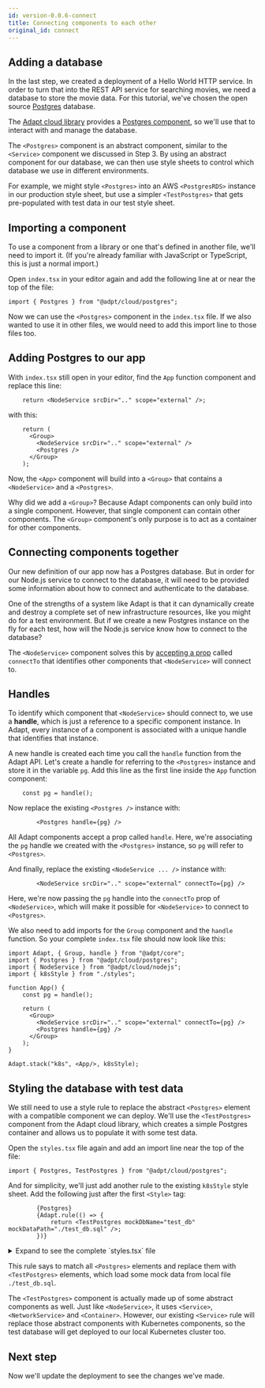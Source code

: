 ```yaml
---
id: version-0.0.6-connect
title: Connecting components to each other
original_id: connect
---
```


<!-- DOCTOC SKIP -->

## Adding a database

In the last step, we created a deployment of a Hello World HTTP service.
In order to turn that into the REST API service for searching movies, we need a database to store the movie data.
For this tutorial, we've chosen the open source [Postgres](https://www.postgresql.org/) database.

The [Adapt cloud library](../api/cloud/index.md) provides a [Postgres component](../api/cloud/cloud.postgres.postgres.md), so we'll use that to interact with and manage the database.

The `<Postgres>` component is an abstract component, similar to the `<Service>` component we discussed in Step 3.
By using an abstract component for our database, we can then use style sheets to control which database we use in different environments.

For example, we might style `<Postgres>` into an AWS `<PostgresRDS>` instance in our production style sheet, but use a simpler `<TestPostgres>` that gets pre-populated with test data in our test style sheet.

## Importing a component

To use a component from a library or one that's defined in another file, we'll need to import it.
(If you're already familiar with JavaScript or TypeScript, this is just a normal import.)

Open `index.tsx` in your editor again and add the following line at or near the top of the file:
```tsx
import { Postgres } from "@adpt/cloud/postgres";
```
Now we can use the `<Postgres>` component in the `index.tsx` file.
If we also wanted to use it in other files, we would need to add this import line to those files too.

## Adding Postgres to our app

With `index.tsx` still open in your editor, find the `App` function component and replace this line:
```tsx
    return <NodeService srcDir=".." scope="external" />;
```
with this:
```tsx
    return (
      <Group>
        <NodeService srcDir=".." scope="external" />
        <Postgres />
      </Group>
    );
```

Now, the `<App>` component will build into a `<Group>` that contains a `<NodeService>` and a `<Postgres>`.

Why did we add a `<Group>`?
Because Adapt components can only build into a single component.
However, that single component can contain other components.
The `<Group>` component's only purpose is to act as a container for other components.

## Connecting components together

Our new definition of our app now has a Postgres database.
But in order for our Node.js service to connect to the database, it will need to be provided some information about how to connect and authenticate to the database.

One of the strengths of a system like Adapt is that it can dynamically create and destroy a complete set of new infrastructure resources, like you might do for a test environment.
But if we create a new Postgres instance on the fly for each test, how will the Node.js service know how to connect to the database?

The `<NodeService>` component solves this by [accepting a prop](../api/cloud/cloud.nodejs.nodeserviceprops) called `connectTo` that identifies other components that `<NodeService>` will connect to.

## Handles

To identify which component that `<NodeService>` should connect to, we use a **handle**, which is just a reference to a specific component instance.
In Adapt, every instance of a component is associated with a unique handle that identifies that instance.

A new handle is created each time you call the `handle` function from the Adapt API.
Let's create a handle for referring to the `<Postgres>` instance and store it in the variable `pg`.
Add this line as the first line inside the `App` function component:
```tsx
    const pg = handle();
```

Now replace the existing `<Postgres />` instance with:
```tsx
        <Postgres handle={pg} />
```
All Adapt components accept a prop called `handle`.
Here, we're associating the `pg` handle we created with the `<Postgres>` instance, so `pg` will refer to `<Postgres>`.

And finally, replace the existing `<NodeService ... />` instance with:
```tsx
        <NodeService srcDir=".." scope="external" connectTo={pg} />
```

Here, we're now passing the `pg` handle into the `connectTo` prop of `<NodeService>`, which will make it possible for `<NodeService>` to connect to `<Postgres>`.


We also need to add imports for the `Group` component and the `handle` function.
So your complete `index.tsx` file should now look like this:
<!-- doctest file-replace { file: "index.tsx" } -->

```tsx
import Adapt, { Group, handle } from "@adpt/core";
import { Postgres } from "@adpt/cloud/postgres";
import { NodeService } from "@adpt/cloud/nodejs";
import { k8sStyle } from "./styles";

function App() {
    const pg = handle();

    return (
      <Group>
        <NodeService srcDir=".." scope="external" connectTo={pg} />
        <Postgres handle={pg} />
      </Group>
    );
}

Adapt.stack("k8s", <App/>, k8sStyle);
```

## Styling the database with test data

We still need to use a style rule to replace the abstract `<Postgres>` element with a compatible component we can deploy.
We'll use the `<TestPostgres>` component from the Adapt cloud library, which creates a simple Postgres container and allows us to populate it with some test data.

Open the `styles.tsx` file again and add an import line near the top of the file:
```tsx
import { Postgres, TestPostgres } from "@adpt/cloud/postgres";
```

And for simplicity, we'll just add another rule to the existing `k8sStyle` style sheet.
Add the following just after the first `<Style>` tag:
```tsx
        {Postgres}
        {Adapt.rule(() => {
            return <TestPostgres mockDbName="test_db" mockDataPath="./test_db.sql" />;
        })}
```

<details>
<summary>Expand to see the complete `styles.tsx` file</summary>

<!-- doctest file-replace { file: "styles.tsx" } -->

```tsx
import Adapt, { Style } from "@adpt/core";
import { Service, ServiceProps } from "@adpt/cloud";
import { ServiceDeployment } from "@adpt/cloud/k8s";
import { Postgres, TestPostgres } from "@adpt/cloud/postgres";
import * as fs from "fs";

export function kubeconfig() {
    let configPath = process.env.KUBECONFIG;
    if (!configPath) {
        configPath = "./kubeconfig.json";
        if (!fs.existsSync(configPath)) {
            throw new Error(`Cannot find kubeconfig. Environment variable KUBECONFIG not set and ${configPath} not found`);
        }
    }
    return {
        kubeconfig: require(configPath)
    }
}

/*
 * Kubernetes testing style
 */
export const k8sStyle =
    <Style>
        {Postgres}
        {Adapt.rule(() => {
            return <TestPostgres mockDbName="test_db" mockDataPath="./test_db.sql" />;
        })}

        {Service}
        {Adapt.rule((matchedProps) => {
            const { handle, ...remainingProps } = matchedProps;
            return <ServiceDeployment config={kubeconfig()} {...remainingProps} />;
        })}
    </Style>;
```
</details>

This rule says to match all `<Postgres>` elements and replace them with `<TestPostgres>` elements, which load some mock data from local file `./test_db.sql`.

The `<TestPostgres>` component is actually made up of some abstract components as well.
Just like `<NodeService>`, it uses `<Service>`, `<NetworkService>` and `<Container>`.
However, our existing `<Service>` rule will replace those abstract components with Kubernetes components, so the test database will get deployed to our local Kubernetes cluster too.

## Next step

Now we'll update the deployment to see the changes we've made.

